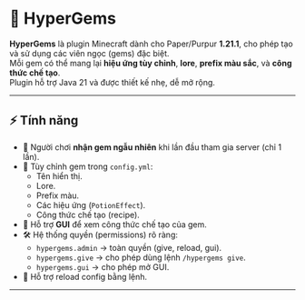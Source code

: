 # 🌟 HyperGems

**HyperGems** là plugin Minecraft dành cho Paper/Purpur **1.21.1**, cho phép tạo và sử dụng các viên ngọc (gems) đặc biệt.  
Mỗi gem có thể mang lại **hiệu ứng tùy chỉnh**, **lore**, **prefix màu sắc**, và **công thức chế tạo**.  
Plugin hỗ trợ Java 21 và được thiết kế nhẹ, dễ mở rộng.  

---

## ⚡ Tính năng
- 🎲 Người chơi **nhận gem ngẫu nhiên** khi lần đầu tham gia server (chỉ 1 lần).
- 💎 Tùy chỉnh gem trong `config.yml`:
  - Tên hiển thị.
  - Lore.
  - Prefix màu.
  - Các hiệu ứng (`PotionEffect`).
  - Công thức chế tạo (recipe).
- 📖 Hỗ trợ **GUI** để xem công thức chế tạo của gem.
- 🛠️ Hệ thống quyền (permissions) rõ ràng:
  - `hypergems.admin` → toàn quyền (give, reload, gui).
  - `hypergems.give` → cho phép dùng lệnh `/hypergems give`.
  - `hypergems.gui` → cho phép mở GUI.
- 🔄 Hỗ trợ reload config bằng lệnh.

---

